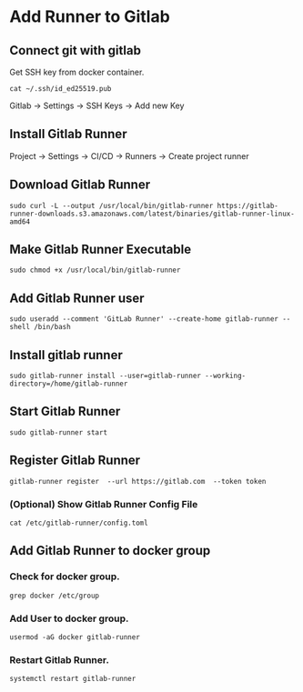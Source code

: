 # Add Runner to Gitlab

## Connect git with gitlab

Get SSH key from docker container.

```shell
cat ~/.ssh/id_ed25519.pub
```

Gitlab -> Settings -> SSH Keys -> Add new Key

## Install Gitlab Runner

Project -> Settings -> CI/CD -> Runners -> Create project runner

## Download Gitlab Runner

```shell
sudo curl -L --output /usr/local/bin/gitlab-runner https://gitlab-runner-downloads.s3.amazonaws.com/latest/binaries/gitlab-runner-linux-amd64
```

## Make Gitlab Runner Executable

```shell
sudo chmod +x /usr/local/bin/gitlab-runner
```

## Add Gitlab Runner user

```shell
sudo useradd --comment 'GitLab Runner' --create-home gitlab-runner --shell /bin/bash
```

## Install gitlab runner

```shell
sudo gitlab-runner install --user=gitlab-runner --working-directory=/home/gitlab-runner
```

## Start Gitlab Runner

```shell
sudo gitlab-runner start
```

## Register Gitlab Runner

```shell
gitlab-runner register  --url https://gitlab.com  --token token
```

### (Optional) Show Gitlab Runner Config File

```shell
cat /etc/gitlab-runner/config.toml
```

## Add Gitlab Runner to docker group

### Check for docker group.

```shell
grep docker /etc/group
```

### Add User to docker group.

```shell
usermod -aG docker gitlab-runner
```

### Restart Gitlab Runner.

```shell
systemctl restart gitlab-runner
```

